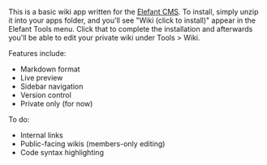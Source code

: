 This is a basic wiki app written for the [Elefant CMS](http://github.com/jbroadway/elefant).
To install, simply unzip it into your apps folder, and you'll
see "Wiki (click to install)" appear in the Elefant Tools menu.
Click that to complete the installation and afterwards you'll
be able to edit your private wiki under Tools > Wiki.

Features include:

* Markdown format
* Live preview
* Sidebar navigation
* Version control
* Private only (for now)

To do:

* Internal links
* Public-facing wikis (members-only editing)
* Code syntax highlighting
